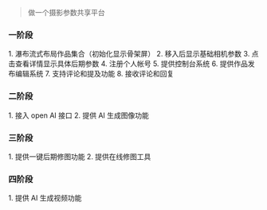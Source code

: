 > 做一个摄影参数共享平台

<h3>一阶段</h3>
1. 瀑布流式布局作品集合（初始化显示骨架屏）
2. 移入后显示基础相机参数
3. 点击查看详情显示具体后期参数
4. 注册个人帐号
5. 提供控制台系统
6. 提供作品发布编辑系统
7. 支持评论和提及功能
8. 接收评论和回复

<h3>二阶段</h3>
1. 接入 open AI 接口
2. 提供 AI 生成图像功能

<h3>三阶段</h3>
1. 提供一键后期修图功能
2. 提供在线修图工具

<h3>四阶段</h3>
1. 提供 AI 生成视频功能
